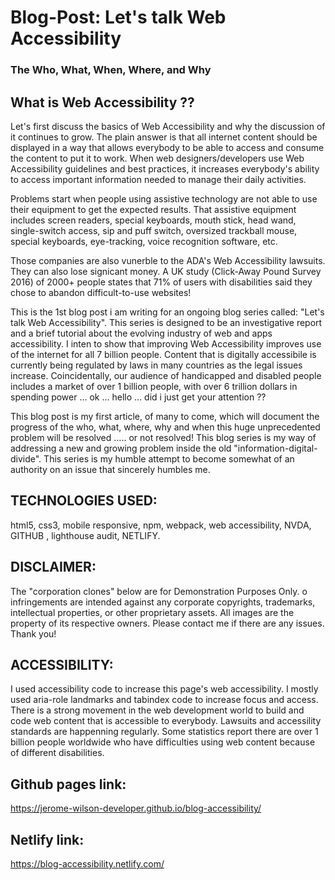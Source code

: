 # Blog-Post: Let's talk Web Accessibility
### The Who, What, When, Where, and Why

## What is Web Accessibility ??
Let's first discuss the basics of Web Accessibility and why the discussion of it continues to grow. The plain answer is that all internet content should be displayed in a way that allows everybody to be able to access and consume the content to put it to work. When web designers/developers use Web Accessibility guidelines and best practices, it increases everybody's ability to access important information needed to manage their daily activities.

Problems start when people using assistive technology are not able to use their equipment to get the expected results. That assistive equipment includes screen readers, special keyboards, mouth stick, head wand, single-switch access, sip and puff switch, oversized trackball mouse, special keyboards, eye-tracking, voice recognition software, etc.

Those companies are also vunerble to the ADA's Web Accessibility lawsuits. They can also lose signicant money. A UK study (Click-Away Pound Survey 2016) of 2000+ people states that 71% of users with disabilities said they chose to abandon difficult-to-use websites!

This is the 1st blog post i am writing for an ongoing blog series called: "Let's talk Web Accessibility". This series is designed to be an investigative report and a brief tutorial about the evolving industry of web and apps accessibility. I inten to show that improving Web Accessibility improves use of the internet for all 7 billion people. Content that is digitally accessibile is currently being regulated by laws in many countries as the legal issues increase. Coincidentally, our audience of handicapped and disabled people includes a market of over 1 billion people, with over 6 trillion dollars in spending power ... ok ... hello ... did i just get your attention ??

This blog post is my first article, of many to come, which will document the progress of the who, what, where, why and when this huge unprecedented problem will be resolved ..... or not resolved! This blog series is my way of addressing a new and growing problem inside the old "information-digital-divide". This series is my humble attempt to become somewhat of an authority on an issue that sincerely humbles me.

## TECHNOLOGIES USED:
html5, css3, mobile responsive, npm, webpack, web accessibility, 
NVDA, GITHUB , lighthouse audit, NETLIFY.

## DISCLAIMER:
The "corporation clones" below are for Demonstration Purposes Only. 
o infringements are intended against any corporate copyrights, trademarks, 
intellectual properties, or other proprietary assets. All images are the 
property of its respective owners. Please contact me if there are any issues. 
Thank you!

## ACCESSIBILITY:
I used accessibility code to increase this page's web accessibility. I mostly 
used aria-role landmarks and tabindex code to increase focus and access. There 
is a strong movement in the web development world to build and code web content 
that is accessible to everybody. Lawsuits and accessility standards are happenning 
regularly. Some statistics report there are over 1 billion people worldwide who 
have difficulties using web content because of different disabilities.

## Github pages link:
https://jerome-wilson-developer.github.io/blog-accessibility/

## Netlify link:
https://blog-accessibility.netlify.com/
